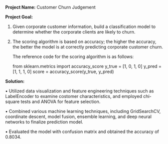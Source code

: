 **Project Name:** Customer Churn Judgement

**Project Goal:** 

1. Given corporate customer information, build a classification model to determine whether the corporate clients are likely to churn.

2. The scoring algorithm is based on accuracy; the higher the accuracy, the better the model is at correctly predicting corporate customer churn.

   The reference code for the scoring algorithm is as follows:

   from sklearn.metrics import accuracy_score y_true = [1, 0, 1, 0] y_pred = [1, 1, 1, 0] score = accuracy_score(y_true, y_pred)

**Solution:**

• Utilized data visualization and feature engineering techniques such as LabelEncoder to examine costomer characteristics, and employed chi-square tests and ANOVA for feature selection.

• Combined various machine learning techniques, including GridSearchCV, coordinate descent, model fusion, ensemble learning, and deep neural networks to finalize prediction model.

• Evaluated the model with confusion matrix and obtained the accuracy of 0.8034.
